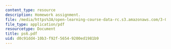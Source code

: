 ```yaml
---
content_type: resource
description: Homework assignment.
file: /media/https%3A/open-learning-course-data-rc.s3.amazonaws.com/3-016-mathematics-for-materials-scientists-and-engineers-fall-2005/d0c91dd410b3f92f56549200ed1981b9_ps6.pdf
file_type: application/pdf
resourcetype: Document
title: ps6.pdf
uid: d0c91dd4-10b3-f92f-5654-9200ed1981b9
---
```

